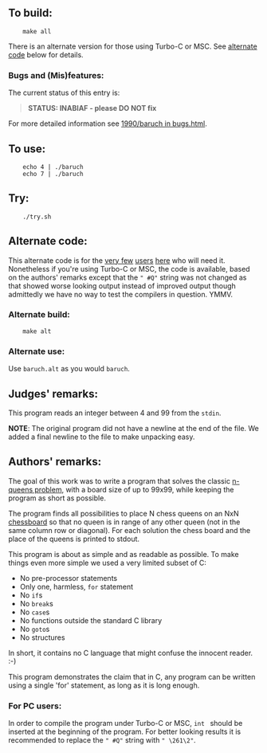 ## To build:

``` <!---sh-->
    make all
```

There is an alternate version for those using Turbo-C or MSC. See [alternate
code](#alternate-code) below for details.


### Bugs and (Mis)features:

The current status of this entry is:

> **STATUS: INABIAF - please DO NOT fix**

For more detailed information see [1990/baruch in bugs.html](../../bugs.html#1990_baruch).


## To use:

``` <!---sh-->
    echo 4 | ./baruch
    echo 7 | ./baruch
```


## Try:

``` <!---sh-->
    ./try.sh
```


## Alternate code:

This alternate code is for the [very few](https://en.wikipedia.org/wiki/0)
[users](https://en.wikipedia.org/wiki/Microsoft_Windows)
[here](https://www.ioccc.org) who will need it. Nonetheless if you're using
Turbo-C or MSC, the code is available, based on the authors' remarks except that
the `" #Q"` string was not changed as that showed worse looking output instead
of improved output though admittedly we have no way to test the compilers in
question. YMMV.


### Alternate build:

``` <!---sh-->
    make alt
```


### Alternate use:

Use `baruch.alt` as you would `baruch`.


## Judges' remarks:

This program reads an integer between 4 and 99 from the `stdin`.

**NOTE**: The original program did not have a newline at the end of the file.  We
added a final newline to the file to make unpacking easy.


## Authors' remarks:

The goal of this work was to write a program that solves the classic [n-queens
problem](https://en.wikipedia.org/wiki/Eight_queens_puzzle), with a board size
of up to 99x99, while keeping the program as short as possible.

The program finds all possibilities to place N chess queens on an NxN
[chessboard](https://en.wikipedia.org/wiki/Chessboard) so that no queen is in
range of any other queen (not in the same column row or diagonal).  For each
solution the chess board and the place of the queens is printed to stdout.

This program is about as simple and as readable as possible.  To make things
even more simple we used a very limited subset of C:

- No pre-processor statements
- Only one, harmless, `for` statement
- No `if`s
- No `break`s
- No `case`s
- No functions outside the standard C library
- No `goto`s
- No structures

In short, it contains no C language that might confuse the innocent reader. :-)

This program demonstrates the claim that in C, any program can be written using
a single 'for' statement, as long as it is long enough.

### For PC users:

In order to compile the program under Turbo-C or MSC,  `int ` should be inserted
at the beginning of the program.  For better looking results it is recommended
to replace the `" #Q"` string with `" \261\2"`.


<!--

    Copyright © 1984-2024 by Landon Curt Noll. All Rights Reserved.

    You are free to share and adapt this file under the terms of this license:

        Creative Commons Attribution-ShareAlike 4.0 International (CC BY-SA 4.0)

    For more information, see:

        https://creativecommons.org/licenses/by-sa/4.0/

-->
